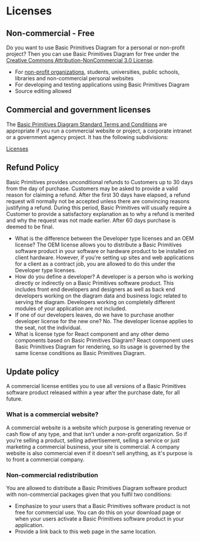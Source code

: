 # Licenses
## Non-commercial - Free
Do you want to use Basic Primitives Diagram for a personal or non-profit project? Then you can use Basic Primitives Diagram for free under the  [Creative Commons Attribution-NonCommercial 3.0 License](http://creativecommons.org/licenses/by-nc/3.0/).
* For [non-profit organizations](http://en.wikipedia.org/wiki/Non-profit_organization), students, universities, public schools, libraries and non-commercial personal websites
* For developing and testing applications using Basic Primitives Diagram
* Source editing allowed

## Commercial and government licenses
The [Basic Primitives Diagram Standard Terms and Conditions](license.pdf) are appropriate if you run a commercial website or project, a corporate intranet or a government agency project. It has the following subdivisions:

[Licenses](licences.json)

## Refund Policy
Basic Primitives provides unconditional refunds to Customers up to 30 days from the day of purchase. Customers may be asked to provide a valid reason for claiming a refund. After the first 30 days have elapsed, a refund request will normally not be accepted unless there are convincing reasons justifying a refund. During this period, Basic Primitives will usually require a Customer to provide a satisfactory explanation as to why a refund is merited and why the request was not made earlier. After 60 days purchase is deemed to be final.
* What is the difference between the Developer type licenses and an OEM license?
The OEM license allows you to distribute a Basic Primitives software product in your software or hardware product to be installed on client hardware. However, if you're setting up sites and web applications for a client as a contract job, you are allowed to do this under the Developer type licenses.
* How do you define a developer?
A developer is a person who is working directly or indirectly on a Basic Primitives software product. This includes front end developers and designers as well as back end developers working on the diagram data and business logic related to serving the diagram. Developers working on completely different modules of your application are not included.
* If one of our developers leaves, do we have to purchase another developer license for the new one?
No. The developer license applies to the seat, not the individual.
* What is license type for React component and any other demo components based on Basic Primitives Diagram?
React component uses Basic Primitives Diagram for rendering, so its usage is governed by the same license conditions as Basic Primitives Diagram.

## Update policy
A commercial license entitles you to use all versions of a Basic Primitives software product released within a year after the purchase date, for all future.

### What is a commercial website?
A commercial website is a website which purpose is generating revenue or cash flow of any type, and that isn't under a non-profit organization. So if you're selling a product, selling advertisement, selling a service or just marketing a commercial business, your site is commercial. A company website is also commercial even if it doesn't sell anything, as it's purpose is to front a commercial company.

### Non-commercial redistribution
You are allowed to distribute a Basic Primitives Diagram  software product with non-commercial packages given that you fulfil two conditions:

* Emphasize to your users that a Basic Primitives software product is not free for commercial use. You can do this on your download page or when your users activate a Basic Primitives software product in your application.
* Provide a link back to this web page in the same location.
